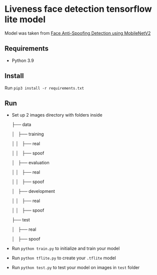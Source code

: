 # Liveness face detection tensorflow lite model

Model was taken from [Face Anti-Spoofing Detection using MobileNetV2](https://www.kaggle.com/code/faber24/face-anti-spoofing-detection-using-mobilenetv2/notebook)

## Requirements

- Python 3.9

## Install

Run `pip3 install -r requirements.txt`

## Run

- Set up 2 images directory with folders inside
    

    ├── data

    │   ├── training

    │   │   ├── real

    │   │   ├── spoof

    │   ├── evaluation

    │   │   ├── real

    │   │   ├── spoof

    │   ├── development

    │   │   ├── real

    │   │   ├── spoof

    ├── test

    │   ├── real

    │   ├── spoof

- Run `python train.py` to initialize and train your model
- Run `python tflite.py` to create your `.tflite` model
- Run `python test.py` to test your model on images in `test` folder